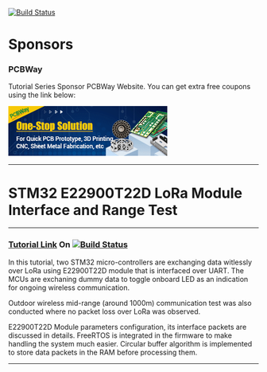 [![Build Status](https://img.shields.io/badge/USEFUL%20ELECTRONICS-YOUTUBE-red)](https://www.youtube.com/user/wardzx1)

# Sponsors

### PCBWay
Tutorial Series Sponsor PCBWay Website. You can get extra free coupons using the link below:

[<img src="https://github.com/UsefulElectronics/esp32s3-gc9a01-lvgl/blob/main/banner/banner(320x100).gif">](https://www.pcbway.com/setinvite.aspx?inviteid=582640)

***


# STM32 E22900T22D LoRa Module Interface and Range Test
***

### [Tutorial Link](https://youtu.be/KY1ElV0qZDM) On [![Build Status](https://img.shields.io/badge/YouTube-FF0000?style=for-the-badge&logo=youtube&logoColor=white)](https://www.youtube.com/wardzx1) 

In this tutorial, two STM32 micro-controllers are exchanging data witlessly over LoRa using E22900T22D module that is interfaced over UART. The MCUs are exchaning dummy data to toggle onboard LED as an indication for ongoing wireless communication.

Outdoor wireless mid-range (around 1000m) communication test was also conducted where no packet loss over LoRa was observed.

E22900T22D Module parameters configuration, its interface packets are discussed in details. FreeRTOS is integrated in the firmware to make handling the system much easier. Circular buffer algorithm is implemented to store data packets in the RAM before processing them. 

***